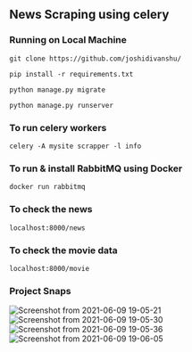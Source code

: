 ## News Scraping using celery
### Running on Local Machine
```angular2html
git clone https://github.com/joshidivanshu/
```
```angular2html
pip install -r requirements.txt
```
```angular2html
python manage.py migrate
```
```angular2html
python manage.py runserver
```
### To run celery workers
```angular2html
celery -A mysite scrapper -l info
```
### To run & install RabbitMQ using Docker
```angular2html
docker run rabbitmq
```

### To check the news
```angular2html
localhost:8000/news
```


### To check the movie data
```angular2html
localhost:8000/movie
```


### Project Snaps
![Screenshot from 2021-06-09 19-05-21](https://user-images.githubusercontent.com/32302492/121365090-fb45f080-c955-11eb-97e0-e27a2c607a39.png)
![Screenshot from 2021-06-09 19-05-30](https://user-images.githubusercontent.com/32302492/121365104-fd0fb400-c955-11eb-8b1e-df2312d71573.png)
![Screenshot from 2021-06-09 19-05-36](https://user-images.githubusercontent.com/32302492/121365113-fed97780-c955-11eb-916b-d9114029af54.png)
![Screenshot from 2021-06-09 19-06-05](https://user-images.githubusercontent.com/32302492/121365119-000aa480-c956-11eb-9182-b099e14d54a3.png)


